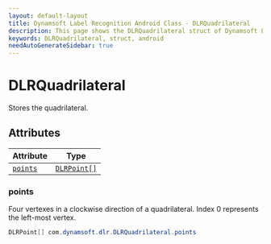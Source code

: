 ```yaml
---
layout: default-layout
title: Dynamsoft Label Recognition Android Class - DLRQuadrilateral
description: This page shows the DLRQuadrilateral struct of Dynamsoft Label Recognition for Android Language.
keywords: DLRQuadrilateral, struct, android
needAutoGenerateSidebar: true
---
```



# DLRQuadrilateral
Stores the quadrilateral.  


## Attributes
  
| Attribute | Type |
|---------- | ---- |
| [`points`](#points) | [`DLRPoint[]`](dlr-point.md) |


### points
Four vertexes in a clockwise direction of a quadrilateral. Index 0 represents the left-most vertex. 
```java
DLRPoint[] com.dynamsoft.dlr.DLRQuadrilateral.points
```



